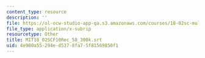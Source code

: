 ```yaml
---
content_type: resource
description: ''
file: https://ol-ocw-studio-app-qa.s3.amazonaws.com/courses/18-02sc-multivariable-calculus-fall-2010/4e980a55294ed5378fa75f81569850f1_MIT18_02SCF10Rec_58_300k.srt
file_type: application/x-subrip
resourcetype: Other
title: MIT18_02SCF10Rec_58_300k.srt
uid: 4e980a55-294e-d537-8fa7-5f81569850f1
---
```

